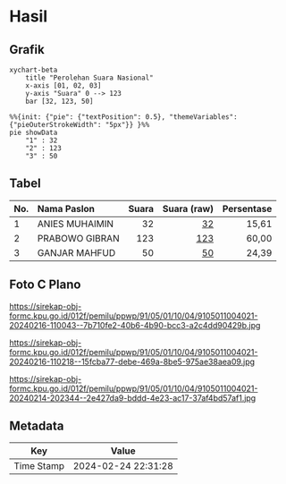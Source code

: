 # Hasil

## Grafik

```mermaid
xychart-beta
    title "Perolehan Suara Nasional"
    x-axis [01, 02, 03]
    y-axis "Suara" 0 --> 123
    bar [32, 123, 50]
```

```mermaid
%%{init: {"pie": {"textPosition": 0.5}, "themeVariables": {"pieOuterStrokeWidth": "5px"}} }%%
pie showData
    "1" : 32
    "2" : 123
    "3" : 50
```

## Tabel

| No. | Nama Paslon    | Suara | Suara (raw) | Persentase |
|:--- |:-------------- | -----:| -----------:| ----------:|
| 1   | ANIES MUHAIMIN | 32    | [32][p-1]   | 15,61      |
| 2   | PRABOWO GIBRAN | 123   | [123][p-2]  | 60,00      |
| 3   | GANJAR MAHFUD  | 50    | [50][p-3]   | 24,39      |


[p-1]: https://github.com/gigit-pemilu/pemilu-2024/blob/main/pilpres/hitung-suara/sub/91-papua/sub/05-kepulauan-yapen/sub/01-yapen-selatan/sub/1004-tarau/sub/021-tps/sub/paslon-1.txt
[p-2]: https://github.com/gigit-pemilu/pemilu-2024/blob/main/pilpres/hitung-suara/sub/91-papua/sub/05-kepulauan-yapen/sub/01-yapen-selatan/sub/1004-tarau/sub/021-tps/sub/paslon-2.txt
[p-3]: https://github.com/gigit-pemilu/pemilu-2024/blob/main/pilpres/hitung-suara/sub/91-papua/sub/05-kepulauan-yapen/sub/01-yapen-selatan/sub/1004-tarau/sub/021-tps/sub/paslon-3.txt

## Foto C Plano

https://sirekap-obj-formc.kpu.go.id/012f/pemilu/ppwp/91/05/01/10/04/9105011004021-20240216-110043--7b710fe2-40b6-4b90-bcc3-a2c4dd90429b.jpg

https://sirekap-obj-formc.kpu.go.id/012f/pemilu/ppwp/91/05/01/10/04/9105011004021-20240216-110218--15fcba77-debe-469a-8be5-975ae38aea09.jpg

https://sirekap-obj-formc.kpu.go.id/012f/pemilu/ppwp/91/05/01/10/04/9105011004021-20240214-202344--2e427da9-bddd-4e23-ac17-37af4bd57af1.jpg


## Metadata

| Key        | Value               |
| ---------- | ------------------- |
| Time Stamp | 2024-02-24 22:31:28 |



